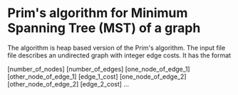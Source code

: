 # Prim's algorithm for Minimum Spanning Tree (MST) of a graph
The algorithm is heap based version of the Prim's algorithm. The input file file describes an undirected graph with integer edge costs.  It has the format

  [number_of_nodes] [number_of_edges]
  [one_node_of_edge_1] [other_node_of_edge_1] [edge_1_cost]
  [one_node_of_edge_2] [other_node_of_edge_2] [edge_2_cost]
  ...
